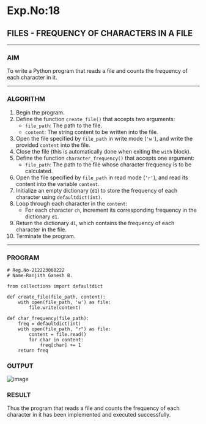 # Exp.No:18  
## FILES - FREQUENCY OF CHARACTERS IN A FILE

---

### AIM  
To write a Python program that reads a file and counts the frequency of each character in it.

---

### ALGORITHM

1. Begin the program.  
2. Define the function `create_file()` that accepts two arguments:  
   - `file_path`: The path to the file.  
   - `content`: The string content to be written into the file.  
3. Open the file specified by `file_path` in write mode (`'w'`), and write the provided `content` into the file.  
4. Close the file (this is automatically done when exiting the `with` block).  
5. Define the function `character_frequency()` that accepts one argument:  
   - `file_path`: The path to the file whose character frequency is to be calculated.  
6. Open the file specified by `file_path` in read mode (`'r'`), and read its content into the variable `content`.  
7. Initialize an empty dictionary (`d1`) to store the frequency of each character using `defaultdict(int)`.  
8. Loop through each character in the `content`:  
   - For each character `ch`, increment its corresponding frequency in the dictionary `d1`.  
9. Return the dictionary `d1`, which contains the frequency of each character in the file.  
10. Terminate the program.

---

### PROGRAM

```
# Reg.No-212223060222
# Name-Ranjith Ganesh B.

from collections import defaultdict

def create_file(file_path, content):
    with open(file_path, 'w') as file:
        file.write(content)

def char_frequency(file_path):
    freq = defaultdict(int)
    with open(file_path, "r") as file:
        content = file.read()
        for char in content:
            freq[char] += 1
    return freq
```


### OUTPUT
![image](https://github.com/user-attachments/assets/6604df3b-9b04-477e-99b5-2bf328f7dbe1)

### RESULT
Thus the program that reads a file and counts the frequency of each character in it has been implemented and executed successfully.
